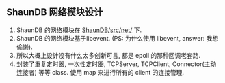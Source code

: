 ## ShaunDB 网络模块设计

1. ShaunDB 的网络模块在 [ShaunDB/src/net/](../src/net/net_server.hpp) 下.
2. ShaunDB 的网络模块基于libevent. (PS: 为什么使用 libevent, answer: 我想偷懒).
3. 所以大概上设计没有什么太多创新可言, 都是 epoll 的那种回调老套路.
4. 封装了重复定时器, 一次性定时器, TCPServer, TCPClient, Connector(主动连接者) 等等 class. 使用 map 来进行所有的 client 的连接管理.